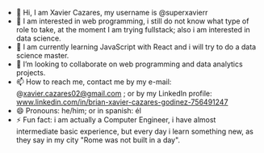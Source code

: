 - 👋 Hi, I am Xavier Cazares, my username is @superxavierr
- 👀 I am interested in web programming, i still do not know what type of role to take, at the moment I am trying fullstack; also i am interested in data science.
- 🌱 I am currently learning JavaScript with React and i will try to do a data science master.
- 💞️ I’m looking to collaborate on web programming and data analytics projects.
- 📫 How to reach me, contact me by my e-mail: @xavier.cazares02@gmail.com ; or by my LinkedIn profile: www.linkedin.com/in/brian-xavier-cazares-godinez-756491247
- 😄 Pronouns: he/him; or in spanish: él
- ⚡ Fun fact: i am actually a Computer Engineer, i have almost intermediate basic experience, but every day i learn something new, as they say in my city "Rome was not built in a day".

<!---
superxavierr/superxavierr is a ✨ special ✨ repository because its `README.md` (this file) appears on your GitHub profile.
You can click the Preview link to take a look at your changes.
--->
